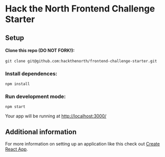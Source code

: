 # Hack the North Frontend Challenge Starter

## Setup

#### Clone this repo (DO NOT FORK!):

```
git clone git@github.com:hackthenorth/frontend-challenge-starter.git
```

### Install dependences:

```
npm install
```

### Run development mode:

```
npm start
```

Your app will be running at [http://localhost:3000/](http://localhost:3000/)


## Additional information

For more information on setting up an application like this check out [Create React App](https://github.com/facebookincubator/create-react-app).
